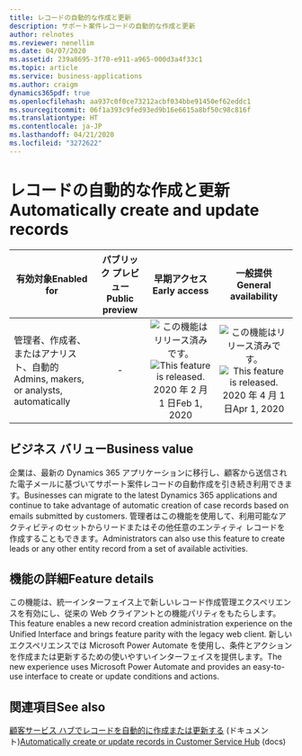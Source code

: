 ```yaml
---
title: レコードの自動的な作成と更新
description: サポート案件レコードの自動的な作成と更新
author: relnotes
ms.reviewer: nenellim
ms.date: 04/07/2020
ms.assetid: 239a8695-3f70-e911-a965-000d3a4f33c1
ms.topic: article
ms.service: business-applications
ms.author: craigm
dynamics365pdf: true
ms.openlocfilehash: aa937c0f0ce73212acbf034bbe91450ef62eddc1
ms.sourcegitcommit: 06f1a393c9fed93ed9b16e6615a8bf50c98c816f
ms.translationtype: HT
ms.contentlocale: ja-JP
ms.lasthandoff: 04/21/2020
ms.locfileid: "3272622"
---
```

# <a name="automatically-create-and-update-records"></a><span data-ttu-id="91c00-103">レコードの自動的な作成と更新</span><span class="sxs-lookup"><span data-stu-id="91c00-103">Automatically create and update records</span></span>


| <span data-ttu-id="91c00-104">有効対象</span><span class="sxs-lookup"><span data-stu-id="91c00-104">Enabled for</span></span>    |  <span data-ttu-id="91c00-105">パブリック プレビュー</span><span class="sxs-lookup"><span data-stu-id="91c00-105">Public preview</span></span> | <span data-ttu-id="91c00-106">早期アクセス</span><span class="sxs-lookup"><span data-stu-id="91c00-106">Early access</span></span> | <span data-ttu-id="91c00-107">一般提供</span><span class="sxs-lookup"><span data-stu-id="91c00-107">General availability</span></span> | 
| ---------- | :----------: |:----------: |:----------: |
|<span data-ttu-id="91c00-108">管理者、作成者、またはアナリスト、自動的</span><span class="sxs-lookup"><span data-stu-id="91c00-108">Admins, makers, or analysts, automatically</span></span>|-|<span data-ttu-id="91c00-109">![この機能はリリース済みです。](/dynamics365-release-plan/media/green-checkmark.png "この機能はリリース済みです。")</span><span class="sxs-lookup"><span data-stu-id="91c00-109">![This feature is released.](/dynamics365-release-plan/media/green-checkmark.png "This feature is released.")</span></span> <span data-ttu-id="91c00-110">2020 年 2 月 1 日</span><span class="sxs-lookup"><span data-stu-id="91c00-110">Feb 1, 2020</span></span>| <span data-ttu-id="91c00-111">![この機能はリリース済みです。](/dynamics365-release-plan/media/green-checkmark.png "この機能はリリース済みです。")</span><span class="sxs-lookup"><span data-stu-id="91c00-111">![This feature is released.](/dynamics365-release-plan/media/green-checkmark.png "This feature is released.")</span></span> <span data-ttu-id="91c00-112">2020 年 4 月 1 日</span><span class="sxs-lookup"><span data-stu-id="91c00-112">Apr 1, 2020</span></span>|


## <a name="business-value"></a><span data-ttu-id="91c00-113">ビジネス バリュー</span><span class="sxs-lookup"><span data-stu-id="91c00-113">Business value</span></span>
<!-- bv start -->
<span data-ttu-id="91c00-114">企業は、最新の Dynamics 365 アプリケーションに移行し、顧客から送信された電子メールに基づいてサポート案件レコードの自動作成を引き続き利用できます。</span><span class="sxs-lookup"><span data-stu-id="91c00-114">Businesses can migrate to the latest Dynamics 365 applications and continue to take advantage of automatic creation of case records based on emails submitted by customers.</span></span> <span data-ttu-id="91c00-115">管理者はこの機能を使用して、利用可能なアクティビティのセットからリードまたはその他任意のエンティティ レコードを作成することもできます。</span><span class="sxs-lookup"><span data-stu-id="91c00-115">Administrators can also use this feature to create leads or any other entity record from a set of available activities.</span></span>
<!-- bv end -->



## <a name="feature-details"></a><span data-ttu-id="91c00-116">機能の詳細</span><span class="sxs-lookup"><span data-stu-id="91c00-116">Feature details</span></span>
<!--feature detail start -->
<span data-ttu-id="91c00-117">この機能は、統一インターフェイス上で新しいレコード作成管理エクスペリエンスを有効にし、従来の Web クライアントとの機能パリティをもたらします。</span><span class="sxs-lookup"><span data-stu-id="91c00-117">This feature enables a new record creation administration experience on the Unified Interface and brings feature parity with the legacy web client.</span></span> <span data-ttu-id="91c00-118">新しいエクスペリエンスでは Microsoft Power Automate を使用し、条件とアクションを作成または更新するための使いやすいインターフェイスを提供します。</span><span class="sxs-lookup"><span data-stu-id="91c00-118">The new experience uses Microsoft Power Automate and provides an easy-to-use interface to create or update conditions and actions.</span></span>
<!--feature detail end -->










## <a name="see-also"></a><span data-ttu-id="91c00-119">関連項目</span><span class="sxs-lookup"><span data-stu-id="91c00-119">See also</span></span>

<!--docs start-->
<span data-ttu-id="91c00-120">[顧客サービス ハブでレコードを自動的に作成または更新する](https://docs.microsoft.com/dynamics365/customer-service/automatically-create-update-records) (ドキュメント)</span><span class="sxs-lookup"><span data-stu-id="91c00-120">[Automatically create or update records in Customer Service Hub](https://docs.microsoft.com/dynamics365/customer-service/automatically-create-update-records) (docs)</span></span>
<!--docs end-->
